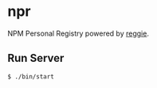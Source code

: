 # npr

NPM Personal Registry powered by [reggie](https://github.com/mbrevoort/node-reggie).

## Run Server

```bash
$ ./bin/start
```

